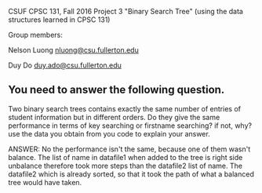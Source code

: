 CSUF CPSC 131, Fall 2016
Project 3
"Binary Search Tree" (using the data structures learned in CPSC 131)

Group members:

Nelson Luong nluong@csu.fullerton.edu

Duy Do duy.ado@csu.fullerton.edu


## You need to answer the following question. 
Two binary search trees contains exactly the same number of entries of student information but in different orders.
Do they give the same performance in terms of key searching or firstname searching? if not, why? use the data you obtain from you code to 
explain your answer. 

ANSWER: No the performance isn't the same, because one of them wasn't balance. The list of name in datafile1 when added to the tree is right side unbalance therefore took more steps than the datafile2 list of name. The datafile2 which is already sorted, so that it took the path of what a balanced tree would have taken.  
